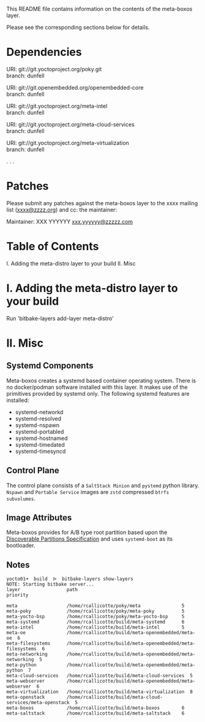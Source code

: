 This README file contains information on the contents of the meta-boxos layer.

Please see the corresponding sections below for details.

Dependencies
============

  URI: git://git.yoctoproject.org/poky.git  
  branch: dunfell

  URI: git://git.openembedded.org/openembedded-core  
  branch: dunfell

  URI: git://git.yoctoproject.org/meta-intel  
  branch: dunfell

  URI: git://git.yoctoproject.org/meta-cloud-services  
  branch: dunfell

  URI: git://git.yoctoproject.org/meta-virtualization  
  branch: dunfell

  .
  .
  .

Patches
=======

Please submit any patches against the meta-boxos layer to the xxxx mailing list (xxxx@zzzz.org)
and cc: the maintainer:

Maintainer: XXX YYYYYY <xxx.yyyyyy@zzzzz.com>

Table of Contents
=================

  I. Adding the meta-distro layer to your build
 II. Misc


I. Adding the meta-distro layer to your build
=================================================

Run 'bitbake-layers add-layer meta-distro'

II. Misc
========

## Systemd Components

Meta-boxos creates a systemd based container operating system.  There is no docker/podman software installed with this layer. 
It makes use of the primitives provided by systemd only.  The following systemd features are installed:

- systemd-networkd  
- systemd-resolved  
- systemd-nspawn  
- systemd-portabled  
- systemd-hostnamed  
- systemd-timedated  
- systemd-timesyncd

## Control Plane 

The control plane consists of a `SaltStack Minion` and `pystemd` python library.  `Nspawn` and `Portable Service` images are `zstd` compressed `btrfs subvolumes`.  

## Image Attributes

Meta-boxos provides for A/B type root partition based upon the [Discoverable Partitions Specification](https://systemd.io/DISCOVERABLE_PARTITIONS/) and uses `systemd-boot` as its bootloader.


## Notes

```
yocto01➜  build  ᐅ  bitbake-layers show-layers
NOTE: Starting bitbake server...
layer                 path                                      priority  

meta                  /home/rcallicotte/poky/meta               5  
meta-poky             /home/rcallicotte/poky/meta-poky          5  
meta-yocto-bsp        /home/rcallicotte/poky/meta-yocto-bsp     5  
meta-systemd          /home/rcallicotte/build/meta-systemd      6  
meta-intel            /home/rcallicotte/build/meta-intel        5  
meta-oe               /home/rcallicotte/build/meta-openembedded/meta-oe  6  
meta-filesystems      /home/rcallicotte/build/meta-openembedded/meta-filesystems  6  
meta-networking       /home/rcallicotte/build/meta-openembedded/meta-networking  5  
meta-python           /home/rcallicotte/build/meta-openembedded/meta-python  7  
meta-cloud-services   /home/rcallicotte/build/meta-cloud-services  5  
meta-webserver        /home/rcallicotte/build/meta-openembedded/meta-webserver  6  
meta-virtualization   /home/rcallicotte/build/meta-virtualization  8  
meta-openstack        /home/rcallicotte/build/meta-cloud-services/meta-openstack  5  
meta-boxos            /home/rcallicotte/build/meta-boxos        6  
meta-saltstack        /home/rcallicotte/build/meta-saltstack    6  
```
